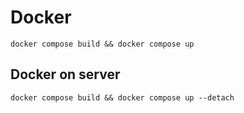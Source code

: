# Docker
`docker compose build && docker compose up`

## Docker on server
`docker compose build && docker compose up --detach`